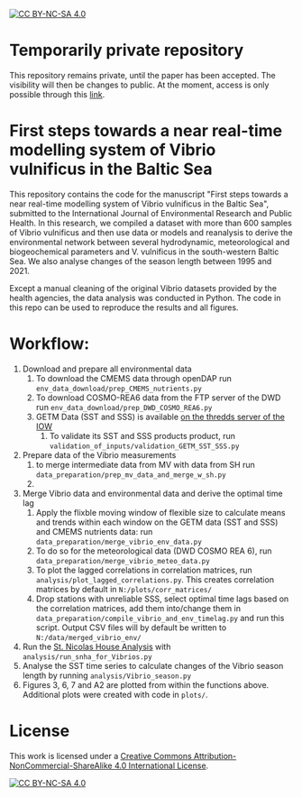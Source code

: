 [![CC BY-NC-SA 4.0][cc-by-nc-sa-shield]][cc-by-nc-sa]

# Temporarily private repository
This repository remains private, until the paper has been accepted. The visibility will then be changes to public. At the moment, access is only possible through this [link](https://gitfront.io/r/EikeSchuett/eafkTF8UcrX2/Vibrio-Baltic-Sea/).

# First steps towards a near real-time modelling system of Vibrio vulnificus in the Baltic Sea
This repository contains the code for the manuscript "First steps towards a near real-time modelling system of Vibrio vulnificus in the Baltic Sea", submitted to the International Journal of Environmental Research and Public Health. In this research, we compiled a dataset with more than 600 samples of Vibrio vulnificus and then use data or models and reanalysis to derive the environmental network between several hydrodynamic, meteorological and biogeochemical parameters and V. vulnificus in the south-western Baltic Sea. We also analyse changes of the season length between 1995 and 2021.

Except a manual cleaning of the original Vibrio datasets provided by the health agencies, the data analysis was conducted in Python. The code in this repo can be used to reproduce the results and all figures.

# Workflow:
1. Download and prepare all environmental data
    1. To download the CMEMS data through openDAP run ``env_data_download/prep_CMEMS_nutrients.py``
    1. To download COSMO-REA6 data from the FTP server of the DWD run ``env_data_download/prep_DWD_COSMO_REA6.py``
    1. GETM Data (SST and SSS) is available [on the thredds server of the IOW](https://thredds-iow.io-warnemuende.de/thredds/catalogs/regions/baltic/regions/catalog_WB200m.SST.html)
        1. To validate its SST and SSS products product, run ``validation_of_inputs/validation_GETM_SST_SSS.py``
1. Prepare data of the Vibrio measurements
    1. to merge intermediate data from MV with data from SH run ``data_preparation/prep_mv_data_and_merge_w_sh.py``
    1. 
1. Merge Vibrio data and environmental data and derive the optimal time lag
    1. Apply the flixble moving window of flexible size to calculate means and trends within each window on the GETM data (SST and SSS) and CMEMS nutrients data: run ``data_preparation/merge_vibrio_env_data.py``
    1. To do so for the meteorological data (DWD COSMO REA 6), run ``data_preparation/merge_vibrio_meteo_data.py``
    1. To plot the lagged correlations in correlation matrices, run ``analysis/plot_lagged_correlations.py``. This creates correlation matrices by default in ``N:/plots/corr_matrices/``
    1. Drop stations with unreliable SSS, select optimal time lags based on the correlation matrices, add them into/change them in ``data_preparation/compile_vibrio_and_env_timelag.py`` and run this script. Output CSV files will by default be written to ``N:/data/merged_vibrio_env/``
1. Run the [St. Nicolas House Analysis](https://github.com/thake93/snha4py) with ``analysis/run_snha_for_Vibrios.py``
1. Analyse the SST time series to calculate changes of the Vibrio season length by running ``analysis/Vibrio_season.py``
1. Figures 3, 6, 7 and A2 are plotted from within the functions above. Additional plots were created with code in ``plots/``.

# License


This work is licensed under a
[Creative Commons Attribution-NonCommercial-ShareAlike 4.0 International License][cc-by-nc-sa].

[![CC BY-NC-SA 4.0][cc-by-nc-sa-image]][cc-by-nc-sa]

[cc-by-nc-sa]: http://creativecommons.org/licenses/by-nc-sa/4.0/
[cc-by-nc-sa-image]: https://licensebuttons.net/l/by-nc-sa/4.0/88x31.png
[cc-by-nc-sa-shield]: https://img.shields.io/badge/License-CC%20BY--NC--SA%204.0-lightgrey.svg
